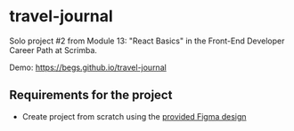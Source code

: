 # travel-journal
Solo project #2 from Module 13: "React Basics" in the Front-End Developer Career Path at Scrimba.

Demo: https://begs.github.io/travel-journal

## Requirements for the project
- Create project from scratch using the [provided Figma design](https://i.imgur.com/P7pjODx.png)
